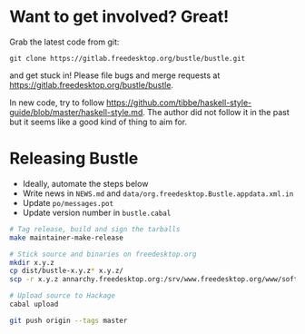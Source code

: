 Want to get involved? Great!
============================

Grab the latest code from git:

    git clone https://gitlab.freedesktop.org/bustle/bustle.git

and get stuck in! Please file bugs and merge requests at
<https://gitlab.freedesktop.org/bustle/bustle>.

In new code, try to follow
<https://github.com/tibbe/haskell-style-guide/blob/master/haskell-style.md>.
The author did not follow it in the past but it seems like a good kind of
thing to aim for.

Releasing Bustle
================

* Ideally, automate the steps below
* Write news in `NEWS.md` and `data/org.freedesktop.Bustle.appdata.xml.in`
* Update `po/messages.pot`
* Update version number in `bustle.cabal`

```sh
# Tag release, build and sign the tarballs
make maintainer-make-release

# Stick source and binaries on freedesktop.org
mkdir x.y.z
cp dist/bustle-x.y.z* x.y.z/
scp -r x.y.z annarchy.freedesktop.org:/srv/www.freedesktop.org/www/software/bustle/

# Upload source to Hackage
cabal upload

git push origin --tags master
```
